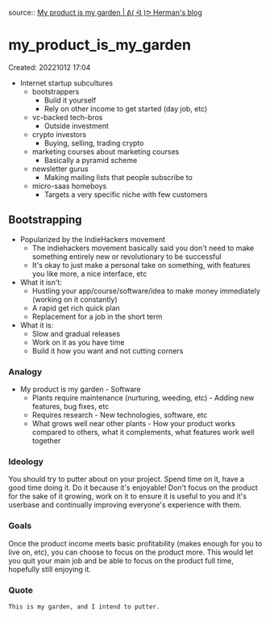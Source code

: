 source:: [My product is my garden | ᕕ( ᐛ )ᕗ Herman's blog](https://herman.bearblog.dev/my-product-is-my-garden/)

# my_product_is_my_garden
Created: 20221012 17:04

- Internet startup subcultures
	- bootstrappers
		- Build it yourself
		- Rely on other income to get started (day job, etc)
	- vc-backed tech-bros
		- Outside investment
	- crypto investors
		- Buying, selling, trading crypto
	- marketing courses about marketing courses
		- Basically a pyramid scheme
	- newsletter gurus
		- Making mailing lists that people subscribe to
	- micro-saas homeboys
		- Targets a very specific niche with few customers

## Bootstrapping
- Popularized by the IndieHackers movement
	- The indiehackers movement basically said you don't need to make something entirely new or revolutionary to be successful
	- It's okay to just make a personal take on something, with features you like more, a nice interface, etc
- What it isn't:
	- Hustling your app/course/software/idea to make money immediately (working on it constantly)
	- A rapid get rich quick plan
	- Replacement for a job in the short term
- What it is:
	- Slow and gradual releases
	- Work on it as you have time
	- Build it how you want and not cutting corners

### Analogy
- My product is my garden - Software
	- Plants require maintenance (nurturing, weeding, etc) - Adding new features, bug fixes, etc
	- Requires research - New technologies, software, etc
	- What grows well near other plants - How your product works compared to others, what it complements, what features work well together

### Ideology
You should try to putter about on your project.
Spend time on it, have a good time doing it.
Do it because it's enjoyable!
Don't focus on the product for the sake of it growing, work on it to ensure it is useful to you and it's userbase and continually improving everyone's experience with them.

### Goals
Once the product income meets basic profitability (makes enough for you to live on, etc), you can choose to focus on the product more.
This would let you quit your main job and be able to focus on the product full time, hopefully still enjoying it.

### Quote
```ad-quote
This is my garden, and I intend to putter.
```